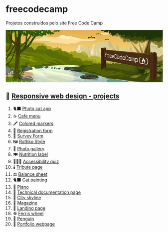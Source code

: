 # freecodecamp
Projetos construídos pelo site Free Code Camp  

![](./img/freecodecamp.png)

## 🎨 [Responsive web design - projects](responsive_web_design/readme.md)
1. 🐈‍⬛ [Photo cat app](01_photo_cat_app)
2. ☕ [Cafe menu](02_cafe_menu)
3. 🖍️ [Colored markers](03_colored_markers)
4. 📄 [Registration form](04_registration_form)
5. 🔎 [Survey Form](05_survey_form)
6. 🖼️ [Rothko Style](06_rothko_style)
7. 📱 [Photo gallery](07_photo_gallery)
8. 🍽️ [Nutrition label](08_nutrition_label)
9. 🧑🏻‍🦯 [Accessibility quiz](09_accessibility_quiz)
10. 🕯️ [Tribute page](10_tribute_page)
11. ⚖️ [Balance sheet](11_balance_sheet)
12. 🐈‍⬛ [Cat painting](12_cat_painting)
13. 🎹 [Piano](13_piano)
14. 📑 [Technical documentation page](14_technical_documentation_page)
15. 🌃 [City skyline](15_city_stkyline)
16. 📰 [Magazine](16_magazine)
17. 🛒 [Landing page](17_landing_page)
18. ☸️ [Ferris wheel](18_ferris_wheel)
19. 🐧 [Penguin](19_penguin)
20. 👤 [Portfolio webpage](20_portfolio_webpage)
